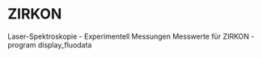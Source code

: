 # ZIRKON

Laser-Spektroskopie - Experimentell Messungen 
Messwerte für ZIRKON - program display_fluodata
